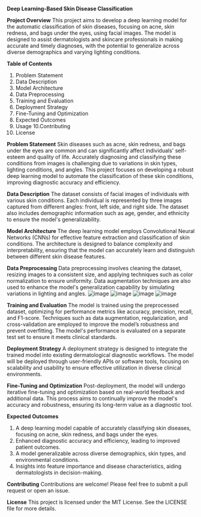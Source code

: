 **Deep Learning-Based Skin Disease Classification**

**Project Overview**
This project aims to develop a deep learning model for the automatic classification of skin diseases, focusing on acne, skin redness, and bags under the eyes, using facial images. The model is designed to assist dermatologists and skincare professionals in making accurate and timely diagnoses, with the potential to generalize across diverse demographics and varying lighting conditions.

**Table of Contents**
1. Problem Statement
2. Data Description
3. Model Architecture
4. Data Preprocessing
5. Training and Evaluation
6. Deployment Strategy
7. Fine-Tuning and Optimization
8. Expected Outcomes
9. Usage
10.Contributing
11. License
    
**Problem Statement**
Skin diseases such as acne, skin redness, and bags under the eyes are common and can significantly affect individuals' self-esteem and quality of life. Accurately diagnosing and classifying these conditions from images is challenging due to variations in skin types, lighting conditions, and angles. This project focuses on developing a robust deep learning model to automate the classification of these skin conditions, improving diagnostic accuracy and efficiency.

**Data Description**
The dataset consists of facial images of individuals with various skin conditions. Each individual is represented by three images captured from different angles: front, left side, and right side. The dataset also includes demographic information such as age, gender, and ethnicity to ensure the model's generalizability.

**Model Architecture**
The deep learning model employs Convolutional Neural Networks (CNNs) for effective feature extraction and classification of skin conditions. The architecture is designed to balance complexity and interpretability, ensuring that the model can accurately learn and distinguish between different skin disease features.

**Data Preprocessing**
Data preprocessing involves cleaning the dataset, resizing images to a consistent size, and applying techniques such as color normalization to ensure uniformity. Data augmentation techniques are also used to enhance the model's generalization capability by simulating variations in lighting and angles.
![image](https://github.com/user-attachments/assets/9e7af95a-3b8a-48eb-8291-16d78b22edb2)
![image](https://github.com/user-attachments/assets/abd9e695-51a6-4560-adf9-6cb3a66a2771)
![image](https://github.com/user-attachments/assets/be7b9032-cfa9-44df-b708-5bc7cd061842)
![image](https://github.com/user-attachments/assets/ebca3489-4f36-430e-bbe8-1b49cdbb1680)

**Training and Evaluation**
The model is trained using the preprocessed dataset, optimizing for performance metrics like accuracy, precision, recall, and F1-score. Techniques such as data augmentation, regularization, and cross-validation are employed to improve the model’s robustness and prevent overfitting. The model's performance is evaluated on a separate test set to ensure it meets clinical standards.

**Deployment Strategy**
A deployment strategy is designed to integrate the trained model into existing dermatological diagnostic workflows. The model will be deployed through user-friendly APIs or software tools, focusing on scalability and usability to ensure effective utilization in diverse clinical environments.

**Fine-Tuning and Optimization**
Post-deployment, the model will undergo iterative fine-tuning and optimization based on real-world feedback and additional data. This process aims to continually improve the model's accuracy and robustness, ensuring its long-term value as a diagnostic tool.

**Expected Outcomes**
1. A deep learning model capable of accurately classifying skin diseases, focusing on acne, skin redness, and bags under the eyes.
2. Enhanced diagnostic accuracy and efficiency, leading to improved patient outcomes.
3. A model generalizable across diverse demographics, skin types, and environmental conditions.
4. Insights into feature importance and disease characteristics, aiding dermatologists in decision-making.

**Contributing**
Contributions are welcome! Please feel free to submit a pull request or open an issue.

**License**
This project is licensed under the MIT License. See the LICENSE file for more details.
